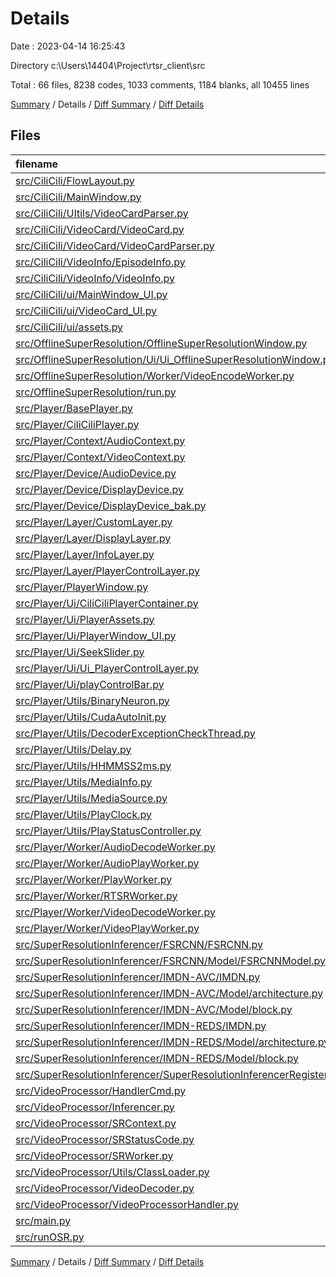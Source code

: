 # Details

Date : 2023-04-14 16:25:43

Directory c:\\Users\\14404\\Project\\rtsr_client\\src

Total : 66 files,  8238 codes, 1033 comments, 1184 blanks, all 10455 lines

[Summary](results.md) / Details / [Diff Summary](diff.md) / [Diff Details](diff-details.md)

## Files
| filename | language | code | comment | blank | total |
| :--- | :--- | ---: | ---: | ---: | ---: |
| [src/CiliCili/FlowLayout.py](/src/CiliCili/FlowLayout.py) | Python | 130 | 18 | 29 | 177 |
| [src/CiliCili/MainWindow.py](/src/CiliCili/MainWindow.py) | Python | 286 | 27 | 54 | 367 |
| [src/CiliCili/UItils/VideoCardParser.py](/src/CiliCili/UItils/VideoCardParser.py) | Python | 3 | 0 | 4 | 7 |
| [src/CiliCili/VideoCard/VideoCard.py](/src/CiliCili/VideoCard/VideoCard.py) | Python | 59 | 37 | 17 | 113 |
| [src/CiliCili/VideoCard/VideoCardParser.py](/src/CiliCili/VideoCard/VideoCardParser.py) | Python | 86 | 55 | 17 | 158 |
| [src/CiliCili/VideoInfo/EpisodeInfo.py](/src/CiliCili/VideoInfo/EpisodeInfo.py) | Python | 107 | 28 | 20 | 155 |
| [src/CiliCili/VideoInfo/VideoInfo.py](/src/CiliCili/VideoInfo/VideoInfo.py) | Python | 109 | 28 | 19 | 156 |
| [src/CiliCili/ui/MainWindow_UI.py](/src/CiliCili/ui/MainWindow_UI.py) | Python | 498 | 7 | 8 | 513 |
| [src/CiliCili/ui/VideoCard_UI.py](/src/CiliCili/ui/VideoCard_UI.py) | Python | 109 | 8 | 8 | 125 |
| [src/CiliCili/ui/assets.py](/src/CiliCili/ui/assets.py) | Python | 636 | 6 | 11 | 653 |
| [src/OfflineSuperResolution/OfflineSuperResolutionWindow.py](/src/OfflineSuperResolution/OfflineSuperResolutionWindow.py) | Python | 164 | 10 | 28 | 202 |
| [src/OfflineSuperResolution/Ui/Ui_OfflineSuperResolutionWindow.py](/src/OfflineSuperResolution/Ui/Ui_OfflineSuperResolutionWindow.py) | Python | 184 | 7 | 8 | 199 |
| [src/OfflineSuperResolution/Worker/VideoEncodeWorker.py](/src/OfflineSuperResolution/Worker/VideoEncodeWorker.py) | Python | 118 | 9 | 20 | 147 |
| [src/OfflineSuperResolution/run.py](/src/OfflineSuperResolution/run.py) | Python | 36 | 3 | 9 | 48 |
| [src/Player/BasePlayer.py](/src/Player/BasePlayer.py) | Python | 83 | 24 | 28 | 135 |
| [src/Player/CiliCiliPlayer.py](/src/Player/CiliCiliPlayer.py) | Python | 100 | 30 | 31 | 161 |
| [src/Player/Context/AudioContext.py](/src/Player/Context/AudioContext.py) | Python | 67 | 2 | 5 | 74 |
| [src/Player/Context/VideoContext.py](/src/Player/Context/VideoContext.py) | Python | 85 | 1 | 13 | 99 |
| [src/Player/Device/AudioDevice.py](/src/Player/Device/AudioDevice.py) | Python | 14 | 21 | 12 | 47 |
| [src/Player/Device/DisplayDevice.py](/src/Player/Device/DisplayDevice.py) | Python | 192 | 79 | 34 | 305 |
| [src/Player/Device/DisplayDevice_bak.py](/src/Player/Device/DisplayDevice_bak.py) | Python | 271 | 208 | 84 | 563 |
| [src/Player/Layer/CustomLayer.py](/src/Player/Layer/CustomLayer.py) | Python | 0 | 0 | 1 | 1 |
| [src/Player/Layer/DisplayLayer.py](/src/Player/Layer/DisplayLayer.py) | Python | 56 | 18 | 16 | 90 |
| [src/Player/Layer/InfoLayer.py](/src/Player/Layer/InfoLayer.py) | Python | 0 | 0 | 1 | 1 |
| [src/Player/Layer/PlayerControlLayer.py](/src/Player/Layer/PlayerControlLayer.py) | Python | 128 | 14 | 38 | 180 |
| [src/Player/PlayerWindow.py](/src/Player/PlayerWindow.py) | Python | 260 | 33 | 52 | 345 |
| [src/Player/Ui/CiliCiliPlayerContainer.py](/src/Player/Ui/CiliCiliPlayerContainer.py) | Python | 19 | 7 | 7 | 33 |
| [src/Player/Ui/PlayerAssets.py](/src/Player/Ui/PlayerAssets.py) | Python | 703 | 6 | 11 | 720 |
| [src/Player/Ui/PlayerWindow_UI.py](/src/Player/Ui/PlayerWindow_UI.py) | Python | 514 | 7 | 7 | 528 |
| [src/Player/Ui/SeekSlider.py](/src/Player/Ui/SeekSlider.py) | Python | 82 | 12 | 11 | 105 |
| [src/Player/Ui/Ui_PlayerControlLayer.py](/src/Player/Ui/Ui_PlayerControlLayer.py) | Python | 334 | 7 | 8 | 349 |
| [src/Player/Ui/playControlBar.py](/src/Player/Ui/playControlBar.py) | Python | 338 | 7 | 11 | 356 |
| [src/Player/Utils/BinaryNeuron.py](/src/Player/Utils/BinaryNeuron.py) | Python | 36 | 0 | 8 | 44 |
| [src/Player/Utils/CudaAutoInit.py](/src/Player/Utils/CudaAutoInit.py) | Python | 9 | 0 | 3 | 12 |
| [src/Player/Utils/DecoderExceptionCheckThread.py](/src/Player/Utils/DecoderExceptionCheckThread.py) | Python | 24 | 2 | 3 | 29 |
| [src/Player/Utils/Delay.py](/src/Player/Utils/Delay.py) | Python | 25 | 9 | 9 | 43 |
| [src/Player/Utils/HHMMSS2ms.py](/src/Player/Utils/HHMMSS2ms.py) | Python | 9 | 0 | 2 | 11 |
| [src/Player/Utils/MediaInfo.py](/src/Player/Utils/MediaInfo.py) | Python | 16 | 0 | 5 | 21 |
| [src/Player/Utils/MediaSource.py](/src/Player/Utils/MediaSource.py) | Python | 63 | 10 | 18 | 91 |
| [src/Player/Utils/PlayClock.py](/src/Player/Utils/PlayClock.py) | Python | 17 | 0 | 3 | 20 |
| [src/Player/Utils/PlayStatusController.py](/src/Player/Utils/PlayStatusController.py) | Python | 63 | 12 | 11 | 86 |
| [src/Player/Worker/AudioDecodeWorker.py](/src/Player/Worker/AudioDecodeWorker.py) | Python | 189 | 26 | 29 | 244 |
| [src/Player/Worker/AudioPlayWorker.py](/src/Player/Worker/AudioPlayWorker.py) | Python | 97 | 12 | 25 | 134 |
| [src/Player/Worker/PlayWorker.py](/src/Player/Worker/PlayWorker.py) | Python | 397 | 70 | 81 | 548 |
| [src/Player/Worker/RTSRWorker.py](/src/Player/Worker/RTSRWorker.py) | Python | 44 | 0 | 12 | 56 |
| [src/Player/Worker/VideoDecodeWorker.py](/src/Player/Worker/VideoDecodeWorker.py) | Python | 88 | 9 | 16 | 113 |
| [src/Player/Worker/VideoPlayWorker.py](/src/Player/Worker/VideoPlayWorker.py) | Python | 177 | 26 | 36 | 239 |
| [src/SuperResolutionInferencer/FSRCNN/FSRCNN.py](/src/SuperResolutionInferencer/FSRCNN/FSRCNN.py) | Python | 35 | 12 | 12 | 59 |
| [src/SuperResolutionInferencer/FSRCNN/Model/FSRCNNModel.py](/src/SuperResolutionInferencer/FSRCNN/Model/FSRCNNModel.py) | Python | 33 | 0 | 5 | 38 |
| [src/SuperResolutionInferencer/IMDN-AVC/IMDN.py](/src/SuperResolutionInferencer/IMDN-AVC/IMDN.py) | Python | 40 | 14 | 11 | 65 |
| [src/SuperResolutionInferencer/IMDN-AVC/Model/architecture.py](/src/SuperResolutionInferencer/IMDN-AVC/Model/architecture.py) | Python | 110 | 4 | 39 | 153 |
| [src/SuperResolutionInferencer/IMDN-AVC/Model/block.py](/src/SuperResolutionInferencer/IMDN-AVC/Model/block.py) | Python | 173 | 1 | 34 | 208 |
| [src/SuperResolutionInferencer/IMDN-REDS/IMDN.py](/src/SuperResolutionInferencer/IMDN-REDS/IMDN.py) | Python | 40 | 14 | 11 | 65 |
| [src/SuperResolutionInferencer/IMDN-REDS/Model/architecture.py](/src/SuperResolutionInferencer/IMDN-REDS/Model/architecture.py) | Python | 110 | 4 | 39 | 153 |
| [src/SuperResolutionInferencer/IMDN-REDS/Model/block.py](/src/SuperResolutionInferencer/IMDN-REDS/Model/block.py) | Python | 173 | 1 | 34 | 208 |
| [src/SuperResolutionInferencer/SuperResolutionInferencerRegister.json](/src/SuperResolutionInferencer/SuperResolutionInferencerRegister.json) | JSON | 15 | 0 | 0 | 15 |
| [src/VideoProcessor/HandlerCmd.py](/src/VideoProcessor/HandlerCmd.py) | Python | 11 | 0 | 6 | 17 |
| [src/VideoProcessor/Inferencer.py](/src/VideoProcessor/Inferencer.py) | Python | 5 | 8 | 3 | 16 |
| [src/VideoProcessor/SRContext.py](/src/VideoProcessor/SRContext.py) | Python | 11 | 0 | 4 | 15 |
| [src/VideoProcessor/SRStatusCode.py](/src/VideoProcessor/SRStatusCode.py) | Python | 15 | 0 | 5 | 20 |
| [src/VideoProcessor/SRWorker.py](/src/VideoProcessor/SRWorker.py) | Python | 36 | 3 | 7 | 46 |
| [src/VideoProcessor/Utils/ClassLoader.py](/src/VideoProcessor/Utils/ClassLoader.py) | Python | 4 | 1 | 1 | 6 |
| [src/VideoProcessor/VideoDecoder.py](/src/VideoProcessor/VideoDecoder.py) | Python | 187 | 21 | 22 | 230 |
| [src/VideoProcessor/VideoProcessorHandler.py](/src/VideoProcessor/VideoProcessorHandler.py) | Python | 105 | 30 | 29 | 164 |
| [src/main.py](/src/main.py) | Python | 105 | 25 | 38 | 168 |
| [src/runOSR.py](/src/runOSR.py) | Python | 5 | 0 | 1 | 6 |

[Summary](results.md) / Details / [Diff Summary](diff.md) / [Diff Details](diff-details.md)